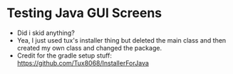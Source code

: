 # Testing Java GUI Screens
- Did i skid anything?
- Yea, I just used tux's installer thing but deleted the main class and then created my own class and changed the package.
- Credit for the gradle setup stuff: https://github.com/Tux8068/InstallerForJava


